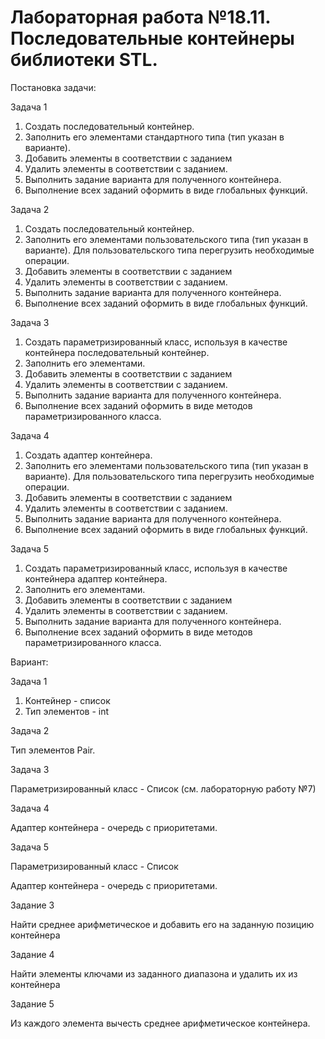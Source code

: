 # Лабораторная работа №18.11. Последовательные контейнеры библиотеки STL.

Постановка задачи:

Задача 1
1.	Создать последовательный контейнер.
2.	Заполнить его элементами стандартного типа (тип указан в варианте).
3.	Добавить элементы в соответствии с заданием
4.	Удалить элементы в соответствии с заданием.
5.	Выполнить задание варианта для полученного контейнера.
6.	Выполнение всех заданий оформить в виде глобальных функций.

Задача 2
1.	Создать последовательный контейнер.
2.	Заполнить его элементами пользовательского типа (тип указан в варианте). Для пользовательского типа перегрузить необходимые операции.
3.	Добавить элементы в соответствии с заданием
4.	Удалить элементы в соответствии с заданием.
5.	Выполнить задание варианта для полученного контейнера.
6.	Выполнение всех заданий оформить в виде глобальных функций.

Задача 3
1.	Создать параметризированный класс, используя в качестве контейнера последовательный контейнер.
2.	Заполнить его элементами.
3.	Добавить элементы в соответствии с заданием
4.	Удалить элементы в соответствии с заданием.
5.	Выполнить задание варианта для полученного контейнера.
6.	Выполнение всех заданий оформить в виде методов параметризированного класса.

Задача 4
1.	Создать адаптер контейнера.
2.	Заполнить его элементами пользовательского типа (тип указан в варианте). Для пользовательского типа перегрузить необходимые операции.
3.	Добавить элементы в соответствии с заданием
4.	Удалить элементы в соответствии с заданием.
5.	Выполнить задание варианта для полученного контейнера.
6.	Выполнение всех заданий оформить в виде глобальных функций.

Задача 5
1.	Создать параметризированный класс, используя в качестве контейнера адаптер контейнера.
2.	Заполнить его элементами.
3.	Добавить элементы в соответствии с заданием
4.	Удалить элементы в соответствии с заданием.
5.	Выполнить задание варианта для полученного контейнера.
6.	Выполнение всех заданий оформить в виде методов параметризированного класса.

Вариант:

Задача 1
1. Контейнер - список
2. Тип элементов - int

Задача 2

Тип элементов Pair.

Задача 3

Параметризированный класс - Список (см. лабораторную работу №7)

Задача 4

Адаптер контейнера - очередь с приоритетами.

Задача 5

Параметризированный класс - Список

Адаптер контейнера - очередь с приоритетами.

Задание 3

Найти среднее арифметическое и добавить его на заданную позицию контейнера

Задание 4

Найти элементы ключами из заданного диапазона и удалить их из контейнера

Задание 5

Из каждого элемента вычесть среднее арифметическое контейнера.